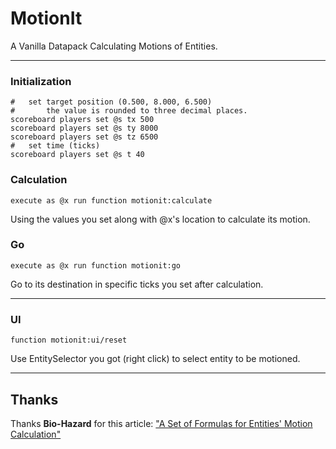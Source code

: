 # MotionIt
A Vanilla Datapack Calculating Motions of Entities.
****
### Initialization
```mcfunction
#   set target position (0.500, 8.000, 6.500)
#       the value is rounded to three decimal places.
scoreboard players set @s tx 500
scoreboard players set @s ty 8000
scoreboard players set @s tz 6500
#   set time (ticks)
scoreboard players set @s t 40
```
### Calculation
```mcfunction
execute as @x run function motionit:calculate
```
Using the values you set along with @x's location to calculate its motion. 
### Go
```mcfunction
execute as @x run function motionit:go
```
Go to its destination in specific ticks you set after calculation.
****
### UI
```mcfunction
function motionit:ui/reset
```
Use EntitySelector you got (right click) to select entity to be motioned.
****
## Thanks
Thanks **Bio-Hazard** for this article:
["A Set of Formulas for Entities' Motion Calculation"](https://www.bilibili.com/read/cv1342860)